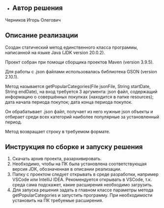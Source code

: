 + ## Автор решения
Черников Игорь Олегович

## Описание реализации
Создан статический метод единственного класса программы, написанной на языке Java (JDK version 20.0.2). 

Проект собран при помощи сборщика проектов Maven (version 3.9.5). 

Для работы с .json файлами использовалась библиотека GSON (version 2.10.1).

Метод называется getPopularCategories(File jsonFile, String startDate, String endDate), на вход требуется 3 аргумента: json файл, содержащий информацию о совершённых покупках (находится в папке resources);
дата начала периода покупок; дата конца периода покупок.

Он обрабатывает .json файл, получает из него нужные json объекты и отбирает среди всех категорий наиболее популярные за установленный период.

Метод возвращает строку в требуемом формате.

## Инструкция по сборке и запуску решения
1. Скачать архив проекта, разархивировать.
2. Необходимо, чтобы на ПК была установлена соответствующая версия JDK, обозначенная в описании реализации.
3. Папку с проектом следует открывать в среде разработки, например VSCode или IntelliJ IDEA.
   Рекомендуется открывать в VSCode, т.к. среда сама подскажет, какие расширения необходимо загрузить.
4. Для запуска решения задать в главном классе параметры метода getPopularCategories и запустить программу. При необходимости установить на ПК требуемые расширения.
